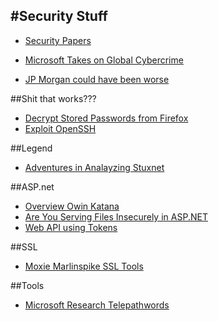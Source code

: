 #Security Stuff
---------------------------------------------------------------------------

- [Security Papers](http://www.covert.io/posts/)

- [Microsoft Takes on Global Cybercrime](http://blogs.microsoft.com/blog/2014/06/30/microsoft-takes-on-global-cybercrime-epidemic-in-tenth-malware-disruption/)
- [JP Morgan could have been worse](http://blog.codeinside.eu/2014/09/08/Visual-Studio-2013-Paste-Special-JSON-And-Xml/)

##Shit that works???
- [Decrypt Stored Passwords from Firefox](http://www.codeproject.com/Articles/857320/Decrypt-Stored-Passwords-from-Firefox-Chrome-and-I)
- [Exploit OpenSSH](https://isc.sans.edu/diary/After+Flash,+what+will+exploit+kits+focus+on+next)

##Legend
- [Adventures in Analayzing Stuxnet](https://www.youtube.com/watch?v=rOwMW6agpTI)

##ASP.net 
- [Overview Owin Katana](http://www.codeguru.com/csharp/.net/net_asp/overview-of-owin-and-katana.htm)
- [Are You Serving Files Insecurely in ASP.NET](http://www.filipekberg.se/2013/07/12/are-you-serving-files-insecurely-in-asp-net/)
- [Web API using Tokens](http://blog.developers.ba/asp-net-web-api-authorization-using-tokens/)

##SSL
- [Moxie Marlinspike SSL Tools](http://www.thoughtcrime.org/software.html)

##Tools
- [Microsoft Research Telepathwords](https://telepathwords.research.microsoft.com/)